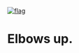 [![flag](https://github.com/user-attachments/assets/cc504a7c-0199-4ee0-97f8-dff3594b6b2e)](/README_cdn.md)

# Elbows up.
